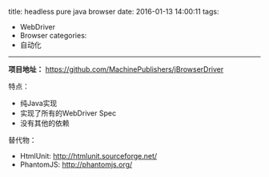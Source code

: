 title: headless pure java browser
date: 2016-01-13 14:00:11
tags:
- WebDriver
- Browser
categories:
- 自动化

---

**项目地址：** <https://github.com/MachinePublishers/jBrowserDriver>

特点：
- 纯Java实现
- 实现了所有的WebDriver Spec
- 没有其他的依赖

替代物：
- HtmlUnit: <http://htmlunit.sourceforge.net/>
- PhantomJS: <http://phantomjs.org/>
